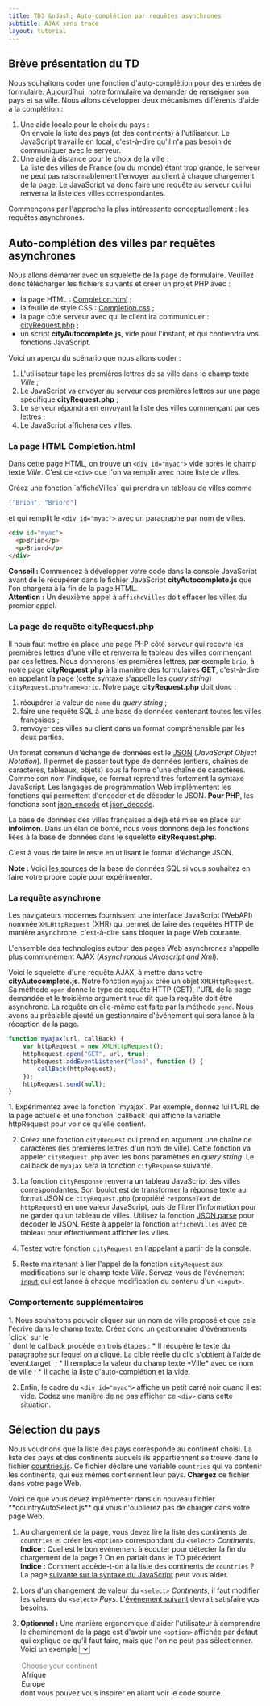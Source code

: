 ```yaml
---
title: TD3 &ndash; Auto-complétion par requêtes asynchrones
subtitle: AJAX sans trace
layout: tutorial
---
```



## Brève présentation du TD

Nous souhaitons coder une fonction d'auto-complétion pour des entrées de formulaire. Aujourd’hui, notre formulaire va demander de renseigner son pays et sa ville. Nous allons développer deux mécanismes différents d'aide à la complétion :

1. Une aide locale pour le choix du pays :  
   On envoie la liste des pays (et des continents) à l'utilisateur. Le JavaScript travaille en local, c'est-à-dire qu'il n'a pas besoin de communiquer avec le serveur.
2. Une aide à distance pour le choix de la ville :  
   La liste des villes de France (ou du monde) étant trop grande, le serveur ne peut pas raisonnablement l'envoyer au client à chaque chargement de la page. Le JavaScript va donc faire une requête au serveur qui lui renverra la liste des villes correspondantes.

Commençons par l'approche la plus intéressante conceptuellement : les requêtes asynchrones.

## Auto-complétion des villes par requêtes asynchrones

Nous allons démarrer avec un squelette de la page de formulaire. Veuillez donc télécharger les fichiers suivants et créer un projet PHP avec :

* la page HTML : [Completion.html]({{site.baseurl}}/assets/CitySelect/Completion.html) ;
* la feuille de style CSS : [Completion.css]({{site.baseurl}}/assets/CitySelect/Completion.css) ;
* la page côté serveur avec qui le client ira communiquer : [cityRequest.php]({{site.baseurl}}/assets/CitySelect/cityRequest.php) ;
* un script **cityAutocomplete.js**, vide pour l'instant, et qui contiendra vos fonctions JavaScript.

<!--
**Note :** Notre projet contiendra une page dynamique en PHP. Tenez-en compte lorsque vous créez votre dossier contenant la page Web de ce TD.
-->

Voici un aperçu du scénario que nous allons coder :

1. L'utilisateur tape les premières lettres de sa ville dans le champ texte *Ville* ;
2. Le JavaScript va envoyer au serveur ces premières lettres sur une page spécifique **cityRequest.php** ;
3. Le serveur répondra en envoyant la liste des villes commençant par ces lettres ;
4. Le JavaScript affichera ces villes.

### La page HTML Completion.html

Dans cette page HTML, on trouve un `<div id="myac">` vide après le champ texte *Ville*. C'est ce `<div>` que l'on va remplir avec notre liste de villes.

<div class="exercise">
Créez une fonction `afficheVilles` qui prendra un tableau de villes comme 

```javascript
["Brion", "Briord"]
```
et qui remplit le `<div id="myac">` avec un paragraphe par nom de villes.

```html
<div id="myac">
  <p>Brion</p>
  <p>Briord</p>
</div>
```

**Conseil :** Commencez à développer votre code dans la console JavaScript avant de le récupérer dans le fichier JavaScript **cityAutocomplete.js** que l'on chargera à la fin de la page HTML.  
**Attention :** Un deuxième appel à `afficheVilles` doit effacer les villes du premier appel.
</div>

<!-- 
TODO :Lorsque l'on réappelle afficheVilles avec un nouveau tableau, on doit supprimer les villes précédentes
-->

### La page de requête cityRequest.php

Il nous faut mettre en place une page PHP côté serveur qui recevra les premières lettres d'une ville et renverra le tableau des villes commençant par ces lettres. Nous donnerons les premières lettres, par exemple `brio`, à notre page **cityRequest.php** à la manière des formulaires **GET**, c'est-à-dire en appelant la page (cette syntaxe s'appelle les *query string*) `cityRequest.php?name=brio`. Notre page **cityRequest.php** doit donc :

1. récupérer la valeur de `name` du *query string* ; 
2. faire une requête SQL à une base de données contenant toutes les villes françaises ; 
3. renvoyer ces villes au client dans un format compréhensible par les deux parties.

Un format commun d'échange de données est le [JSON](https://developer.mozilla.org/fr/docs/JSON) (*JavaScript Object Notation*). Il permet de passer tout type de données (entiers, chaînes de caractères, tableaux, objets) sous la forme d'une chaîne de caractères. Comme son nom l'indique, ce format reprend très fortement la syntaxe JavaScript.
Les langages de programmation Web implémentent les fonctions qui permettent d'encoder et de décoder le JSON. **Pour PHP**, les fonctions sont [json_encode](http://php.net/manual/fr/function.json-encode.php) et [json_decode](http://php.net/manual/fr/function.json-decode.php).

La base de données des villes françaises a déjà été mise en place sur **infolimon**. Dans un élan de bonté, nous vous donnons déjà les fonctions liées à la base de données dans le squelette **cityRequest.php**. 

<div class="exercise">
C'est à vous de faire le reste en utilisant le format d'échange JSON.
</div>


**Note :** Voici [les sources](https://github.com/pixelastic/sql-french-cities) de la base de données SQL si vous souhaitez en faire votre propre copie pour expérimenter.

### La requête asynchrone

Les navigateurs modernes fournissent une interface JavaScript (WebAPI) nommée `XMLHttpRequest` (XHR) qui permet de faire des requêtes HTTP de manière asynchrone, c'est-à-dire sans bloquer la page Web courante.

L'ensemble des technologies autour des pages Web asynchrones s'appelle plus communément AJAX (*Asynchronous JAvascript and Xml*).

<!--
http://en.wikipedia.org/wiki/Ajax_%28programming%29 :
In the article that coined the term Ajax,[3] Jesse James Garrett explained that the following technologies are incorporated:

HTML (or XHTML) and CSS for presentation
The Document Object Model (DOM) for dynamic display and interaction with data
XML for the interchange of data, and XSLT for its manipulation
The XMLHttpRequest object for asynchronous communication
JavaScript to bring these technologies together
-->

Voici le squelette d'une requête AJAX, à mettre dans votre **cityAutocomplete.js**. Notre fonction `myajax` crée un objet `XMLHttpRequest`. Sa méthode `open` donne le type de requête HTTP (GET), l'URL de la page demandée et le troisième argument `true` dit que la requête doit être asynchrone. La requête en elle-même est faite par la méthode `send`. Nous avons au préalable ajouté un gestionnaire d'événement qui sera lancé à la réception de la page.

```javascript
function myajax(url, callBack) {
    var httpRequest = new XMLHttpRequest();
    httpRequest.open("GET", url, true);
    httpRequest.addEventListener("load", function () {
        callBack(httpRequest);
    });
    httpRequest.send(null);
}
```

<div class="exercise">
1. Expérimentez avec la fonction `myajax`. Par exemple, donnez lui l'URL de la page actuelle et une fonction `callback` qui affiche la variable httpRequest pour voir ce qu'elle contient.

2. Créez une fonction `cityRequest` qui prend en argument une chaîne de caractères (les premières lettres d'un nom de ville). Cette fonction va appeler `cityRequest.php` avec les bons paramètres en *query string*. Le callback de `myajax` sera la fonction `cityResponse` suivante.

3. La fonction `cityResponse` renverra un tableau JavaScript des villes correspondantes. Son boulot est de transformer la réponse texte au format JSON de `cityRequest.php` (propriété `responseText` de `httpRequest`) en une valeur JavaScript, puis de filtrer l'information pour ne garder qu'un tableau de villes. Utilisez la fonction [JSON.parse](https://developer.mozilla.org/fr/docs/Web/JavaScript/Reference/Objets_globaux/JSON/parse) pour décoder le JSON.
   Reste à appeler la fonction `afficheVilles` avec ce tableau pour effectivement afficher les villes.

4. Testez votre fonction `cityRequest` en l'appelant à partir de la console.

5. Reste maintenant à lier l'appel de la fonction `cityRequest` aux modifications sur le champ texte *Ville*. Servez-vous de l'événement [`input`](https://developer.mozilla.org/fr/docs/Web/Events/input) qui est lancé à chaque modification du contenu d'un `<input>`.
</div>

### Comportements supplémentaires

<div class="exercise">
1. Nous souhaitons pouvoir cliquer sur un nom de ville proposé et que cela l'écrive dans le champ texte. Créez donc un gestionnaire d'événements `click` sur le `<div id="myac">` dont le callback procède en trois étapes :
   * Il récupère le texte du paragraphe sur lequel on a cliqué. La cible réelle du clic s'obtient à l'aide de `event.target` ;
   * Il remplace la valeur du champ texte *Ville* avec ce nom de ville ;
   * Il cache la liste d'auto-complétion et la vide.

2. Enfin, le cadre du `<div id="myac">` affiche un petit carré noir quand il est vide. Codez une manière de ne pas afficher ce `<div>` dans cette situation.
</div>

<!-- 
init : display:none & maj qui display:none si vide
-->

## Sélection du pays

Nous voudrions que la liste des pays corresponde au continent choisi. La liste des pays et des continents auquels ils appartiennent se trouve dans le fichier 
[countries.js]({{site.baseurl}}/assets/CitySelect/countries.js). 
Ce fichier déclare une variable `countries` qui va contenir les continents, qui eux mêmes contiennent leur pays. **Chargez** ce fichier dans votre page Web.

<div class="exercise">
Voici ce que vous devez implémenter dans un nouveau fichier **countryAutoSelect.js** qui vous n'oublierez pas de charger dans votre page Web.

1. Au chargement de la page, vous devez lire la liste des continents de `countries` et créer les `<option>` correspondant du `<select>` *Continents*.  
  **Indice :** Quel est le bon événement à écouter pour détecter la fin du chargement de la page ? On en parlait dans le TD précédent.  
  **Indice :** Comment accède-t-on à la liste des continents de `countries` ? La page [suivante sur la syntaxe du JavaScript](https://developer.mozilla.org/en-US/docs/Web/JavaScript/Reference/Statements) peut vous aider.

2. Lors d'un changement de valeur du `<select>` *Continents*, il faut modifier les valeurs du `<select>` *Pays*. L'[événement suivant](https://developer.mozilla.org/en-US/docs/Web/Events/change) devrait satisfaire vos besoins.

3. **Optionnel :** Une manière ergonomique d'aider l'utilisateur à comprendre le cheminement de la page est d'avoir une `<option>` affichée par défaut qui explique ce qu'il faut faire, mais que l'on ne peut pas sélectionner.  
   Voici un exemple
   <select name="continent-example">
     <option disabled selected>Choose your continent</option>
     <option>Afrique</option>
     <option>Europe</option>
   </select>
   dont vous pouvez vous inspirer en allant voir le code source.
</div>


<!-- fonction onClick qui remplira le champ texte avec la valeur --> 
<!-- div exercise : content ::before counter -->
